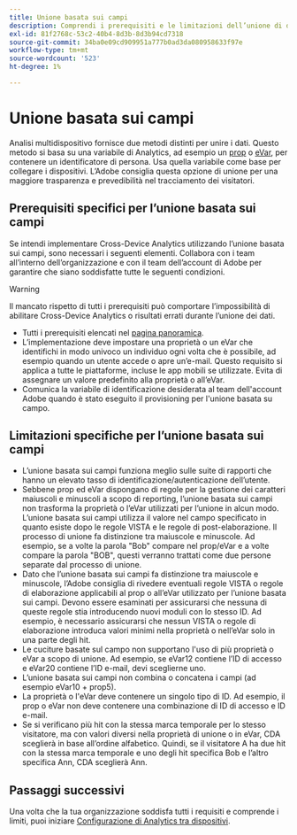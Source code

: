 ```yaml
---
title: Unione basata sui campi
description: Comprendi i prerequisiti e le limitazioni dell’unione di dati utilizzando l’unione basata sui campi.
exl-id: 81f2768c-53c2-40b4-8d3b-8d3b94cd7318
source-git-commit: 34ba0e09cd909951a777b0ad3da080958633f97e
workflow-type: tm+mt
source-wordcount: '523'
ht-degree: 1%

---
```


# Unione basata sui campi

Analisi multidispositivo fornisce due metodi distinti per unire i dati. Questo metodo si basa su una variabile di Analytics, ad esempio un [prop](/help/implement/vars/page-vars/prop.md) o [eVar](/help/implement/vars/page-vars/evar.md), per contenere un identificatore di persona. Usa quella variabile come base per collegare i dispositivi. L’Adobe consiglia questa opzione di unione per una maggiore trasparenza e prevedibilità nel tracciamento dei visitatori.

## Prerequisiti specifici per l’unione basata sui campi

Se intendi implementare Cross-Device Analytics utilizzando l’unione basata sui campi, sono necessari i seguenti elementi. Collabora con i team all’interno dell’organizzazione e con il team dell’account di Adobe per garantire che siano soddisfatte tutte le seguenti condizioni.

>[!WARNING]
>
>Il mancato rispetto di tutti i prerequisiti può comportare l’impossibilità di abilitare Cross-Device Analytics o risultati errati durante l’unione dei dati.

* Tutti i prerequisiti elencati nel [pagina panoramica](overview.md).
* L’implementazione deve impostare una proprietà o un eVar che identifichi in modo univoco un individuo ogni volta che è possibile, ad esempio quando un utente accede o apre un’e-mail. Questo requisito si applica a tutte le piattaforme, incluse le app mobili se utilizzate. Evita di assegnare un valore predefinito alla proprietà o all’eVar.
* Comunica la variabile di identificazione desiderata al team dell&#39;account Adobe quando è stato eseguito il provisioning per l&#39;unione basata su campo.

## Limitazioni specifiche per l’unione basata sui campi

* L’unione basata sui campi funziona meglio sulle suite di rapporti che hanno un elevato tasso di identificazione/autenticazione dell’utente.
* Sebbene prop ed eVar dispongano di regole per la gestione dei caratteri maiuscoli e minuscoli a scopo di reporting, l’unione basata sui campi non trasforma la proprietà o l’eVar utilizzati per l’unione in alcun modo. L’unione basata sui campi utilizza il valore nel campo specificato in quanto esiste dopo le regole VISTA e le regole di post-elaborazione. Il processo di unione fa distinzione tra maiuscole e minuscole. Ad esempio, se a volte la parola &quot;Bob&quot; compare nel prop/eVar e a volte compare la parola &quot;BOB&quot;, questi verranno trattati come due persone separate dal processo di unione.
* Dato che l’unione basata sui campi fa distinzione tra maiuscole e minuscole, l’Adobe consiglia di rivedere eventuali regole VISTA o regole di elaborazione applicabili al prop o all’eVar utilizzato per l’unione basata sui campi. Devono essere esaminati per assicurarsi che nessuna di queste regole stia introducendo nuovi moduli con lo stesso ID. Ad esempio, è necessario assicurarsi che nessun VISTA o regole di elaborazione introduca valori minimi nella proprietà o nell’eVar solo in una parte degli hit.
* Le cuciture basate sul campo non supportano l&#39;uso di più proprietà o eVar a scopo di unione. Ad esempio, se eVar12 contiene l’ID di accesso e eVar20 contiene l’ID e-mail, devi sceglierne uno.
* L’unione basata sui campi non combina o concatena i campi (ad esempio eVar10 + prop5).
* La proprietà o l&#39;eVar deve contenere un singolo tipo di ID. Ad esempio, il prop o eVar non deve contenere una combinazione di ID di accesso e ID e-mail.
* Se si verificano più hit con la stessa marca temporale per lo stesso visitatore, ma con valori diversi nella proprietà di unione o in eVar, CDA sceglierà in base all’ordine alfabetico. Quindi, se il visitatore A ha due hit con la stessa marca temporale e uno degli hit specifica Bob e l’altro specifica Ann, CDA sceglierà Ann.


## Passaggi successivi

Una volta che la tua organizzazione soddisfa tutti i requisiti e comprende i limiti, puoi iniziare [Configurazione di Analytics tra dispositivi](setup.md).
